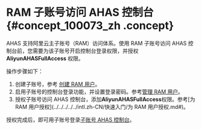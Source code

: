 # RAM 子账号访问 AHAS 控制台 {#concept_100073_zh .concept}

AHAS 支持阿里云主子账号（RAM）访问体系。使用 RAM 子账号访问 AHAS 控制台前，您需要为该子账号开启控制台登录权限，并授权 **AliyunAHASFullAccess** 权限。

操作步骤如下：

1.  创建子账号，参考 [创建 RAM 用户](../../../../../intl.zh-CN/用户指南/身份管理/用户管理/用户.md#section_01)。
2.  启用子账号的控制台登录功能，并设置登录密码。参考[管理 RAM 用户](../../../../../intl.zh-CN/用户指南/身份管理/用户管理/用户.md#section_03)。
3.  授权子账号访问 AHAS 控制台，添加**AliyunAHASFullAccess**权限。参考[为 RAM 用户授权](../../../../../intl.zh-CN/快速入门/为 RAM 用户授权.md#)。

授权完成后，即可用子账号登录[子账号 AHAS 控制台](https://signin.aliyun.com/login.htm)。

